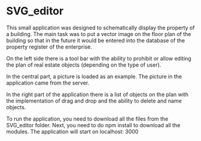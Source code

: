 # SVG_editor

This small application was designed to schematically display the property of a building. 
The main task was to put a vector image on the floor plan of the building so that in the future it would be entered into the database of the property register of the enterprise.

On the left side there is a tool bar with the ability to prohibit or allow editing the plan of real estate objects (depending on the type of user).

In the central part, a picture is loaded as an example. The picture in the application came from the server.

In the right part of the application there is a list of objects on the plan with the implementation of drag and drop and the ability to delete and name objects.

To run the application, you need to download all the files from the SVG_editor folder.
Next, you need to do npm install to download all the modules.
The application will start on localhost: 3000
